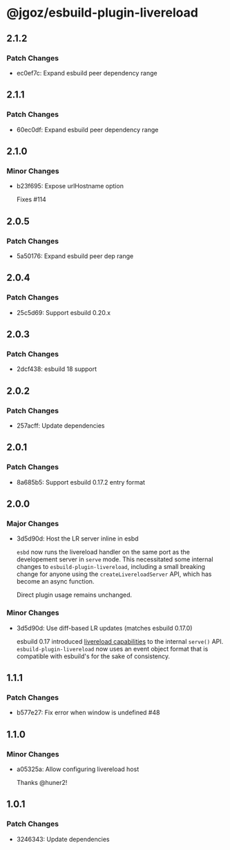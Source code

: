 # @jgoz/esbuild-plugin-livereload

## 2.1.2

### Patch Changes

- ec0ef7c: Expand esbuild peer dependency range

## 2.1.1

### Patch Changes

- 60ec0df: Expand esbuild peer dependency range

## 2.1.0

### Minor Changes

- b23f695: Expose urlHostname option

  Fixes #114

## 2.0.5

### Patch Changes

- 5a50176: Expand esbuild peer dep range

## 2.0.4

### Patch Changes

- 25c5d69: Support esbuild 0.20.x

## 2.0.3

### Patch Changes

- 2dcf438: esbuild 18 support

## 2.0.2

### Patch Changes

- 257acff: Update dependencies

## 2.0.1

### Patch Changes

- 8a685b5: Support esbuild 0.17.2 entry format

## 2.0.0

### Major Changes

- 3d5d90d: Host the LR server inline in esbd

  `esbd` now runs the livereload handler on the same port as the developement server in `serve` mode. This necessitated some internal changes to `esbuild-plugin-livereload`, including a small breaking change for anyone using the `createLivereloadServer` API, which has become an async function.

  Direct plugin usage remains unchanged.

### Minor Changes

- 3d5d90d: Use diff-based LR updates (matches esbuild 0.17.0)

  esbuild 0.17 introduced [livereload capabilities](https://esbuild.github.io/api/#live-reload) to the internal `serve()` API. `esbuild-plugin-livereload` now uses an event object format that is compatible with esbuild's for the sake of consistency.

## 1.1.1

### Patch Changes

- b577e27: Fix error when window is undefined #48

## 1.1.0

### Minor Changes

- a05325a: Allow configuring livereload host

  Thanks @huner2!

## 1.0.1

### Patch Changes

- 3246343: Update dependencies
